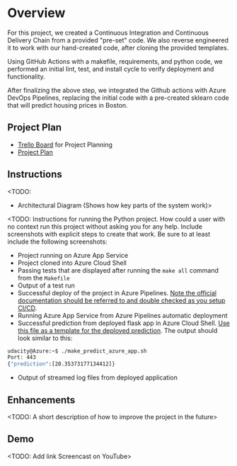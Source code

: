 # Overview

For this project, we created a Continuous Integration and Continuous Delivery Chain from a provided "pre-set" code. We also reverse engineered it to work with our hand-created code, after cloning the provided templates.

Using GitHub Actions with a makefile, requirements, and python code, we performed an initial lint, test, and install cycle to verify deployment and functionality. 

After finalizing the above step, we integrated the Github actions with Azure DevOps Pipelines, replacing the initial code with a pre-created sklearn code that will predict housing prices in Boston. 

## Project Plan

* [Trello Board](https://trello.com/b/qT4hBPf3/project-management) for Project Planning
* [Project Plan](Documents/ProjectPlan.xlsx) 

## Instructions

<TODO:

* Architectural Diagram (Shows how key parts of the system work)>

<TODO:  Instructions for running the Python project.  How could a user with no context run this project without asking you for any help.  Include screenshots with explicit steps to create that work. Be sure to at least include the following screenshots:

* Project running on Azure App Service
* Project cloned into Azure Cloud Shell
* Passing tests that are displayed after running the `make all` command from the `Makefile`
* Output of a test run
* Successful deploy of the project in Azure Pipelines.  [Note the official documentation should be referred to and double checked as you setup CI/CD](https://docs.microsoft.com/en-us/azure/devops/pipelines/ecosystems/python-webapp?view=azure-devops).
* Running Azure App Service from Azure Pipelines automatic deployment
* Successful prediction from deployed flask app in Azure Cloud Shell.  [Use this file as a template for the deployed prediction](https://github.com/udacity/nd082-Azure-Cloud-DevOps-Starter-Code/blob/master/C2-AgileDevelopmentwithAzure/project/starter_files/flask-sklearn/make_predict_azure_app.sh).
  The output should look similar to this:

```bash
udacity@Azure:~$ ./make_predict_azure_app.sh
Port: 443
{"prediction":[20.35373177134412]}
```

* Output of streamed log files from deployed application

## Enhancements

<TODO: A short description of how to improve the project in the future>

## Demo

<TODO: Add link Screencast on YouTube>
